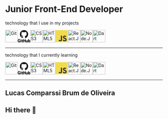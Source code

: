 # Junior Front-End Developer
technology that I use in my projects
          
<img src="https://cdn.jsdelivr.net/gh/devicons/devicon/icons/git/git-plain.svg" width="40" height="40" title="Git"/><img src="https://github.com/devicons/devicon/blob/master/icons/github/github-original-wordmark.svg" width="40" height="40" title="GitHub"/><img src="https://cdn.jsdelivr.net/gh/devicons/devicon/icons/css3/css3-original.svg" width="40" height="40" title="CSS3"/><img src="https://cdn.jsdelivr.net/gh/devicons/devicon/icons/html5/html5-original.svg" width="40" height="40" title="HTML5"/><img src="https://raw.githubusercontent.com/devicons/devicon/1119b9f84c0290e0f0b38982099a2bd027a48bf1/icons/javascript/javascript-original.svg" width="40" height="40" title="JavaScript"/><img src="https://cdn.jsdelivr.net/gh/devicons/devicon/icons/react/react-original.svg" width="40" height="40" title="React.Js"/><img src="https://cdn.jsdelivr.net/gh/devicons/devicon/icons/nodejs/nodejs-original.svg" width="40" height="40" title="Node.Js"/><img src="https://cdn.jsdelivr.net/gh/devicons/devicon/icons/dart/dart-original.svg" width="40" height="40" title="Dart"/>
<!-- blank line -->
----
<!-- blank line -->          
technology that I currently learning 
          
<img src="https://cdn.jsdelivr.net/gh/devicons/devicon/icons/git/git-plain.svg" width="40" height="40" title="Git"/><img src="https://github.com/devicons/devicon/blob/master/icons/github/github-original-wordmark.svg" width="40" height="40" title="GitHub"/><img src="https://cdn.jsdelivr.net/gh/devicons/devicon/icons/css3/css3-original.svg" width="40" height="40" title="CSS3"/><img src="https://cdn.jsdelivr.net/gh/devicons/devicon/icons/html5/html5-original.svg" width="40" height="40" title="HTML5"/><img src="https://raw.githubusercontent.com/devicons/devicon/1119b9f84c0290e0f0b38982099a2bd027a48bf1/icons/javascript/javascript-original.svg" width="40" height="40" title="JavaScript"/><img src="https://cdn.jsdelivr.net/gh/devicons/devicon/icons/react/react-original.svg" width="40" height="40" title="React.Js"/><img src="https://cdn.jsdelivr.net/gh/devicons/devicon/icons/nodejs/nodejs-original.svg" width="40" height="40" title="Node.Js"/><img src="https://cdn.jsdelivr.net/gh/devicons/devicon/icons/dart/dart-original.svg" width="40" height="40" title="Dart"/>         
          
          

<!-- blank line -->
----
<!-- blank line -->
## Lucas Comparssi Brum de Oliveira
## Hi there 👋



<!--
**LucasCBRUM/LucasCBRUM** is a ✨ _special_ ✨ repository because its `README.md` (this file) appears on your GitHub profile.

Here are some ideas to get you started:

- 🔭 I’m currently working on ...
- 🌱 I’m currently learning ...
- 👯 I’m looking to collaborate on ...
- 🤔 I’m looking for help with ...
- 💬 Ask me about ...
- 📫 How to reach me: ...
- 😄 Pronouns: ...
- ⚡ Fun fact: ...
-->
